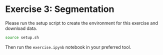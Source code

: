 # Exercise 3: Segmentation

Please run the setup script to create the environment for this exercise and download data.

```bash
source setup.sh
```

Then run the `exercise.ipynb` notebook in your preferred tool.
